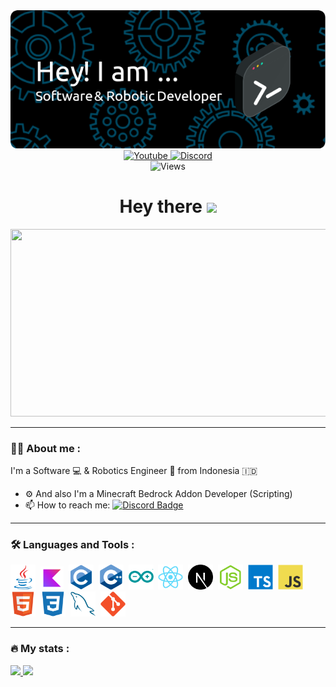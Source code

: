 <!-- Original JustSkyDev README.md -->

<div>
  <div id="container" align="center">
    <div id="header-image">
      <img src="/images/header-image.png" alt="Header" />
    </div>
    <div id="badges">
      <a href="https://youtube.com/@JustSkyDev">
        <img src="https://img.shields.io/badge/YouTube-ff0000?style=for-the-badge&logo=youtube&logoColor=white" alt="Youtube"/>
      </a>
      <a href="https://discord.gg/ffZHPHRBhY">
        <img src="https://img.shields.io/badge/Discord-blue?style=for-the-badge&logo=discord&logoColor=white" alt="Discord"/>
      </a>
    </div>
    <div id="stats-a">
      <img src="https://komarev.com/ghpvc/?username=JustSkyDev&style=flat-square&color=blue" alt="Views"/>
      <h1>
        Hey there
        <img src="https://media.giphy.com/media/hvRJCLFzcasrR4ia7z/giphy.gif" width="30px"/>
      </h1>
      <img src="https://media.giphy.com/media/dWesBcTLavkZuG35MI/giphy.gif" width="600" height="300"/>
    </div>
  </div>
  
  --- 
  
  ### 👨‍💻 About me :
  
  I'm a Software 💻 & Robotics Engineer 🤖 from Indonesia 🇮🇩
  - ⚙️ And also I'm a Minecraft Bedrock Addon Developer (Scripting)
  - 📫 How to reach me: [![Discord Badge](https://img.shields.io/badge/-discord-blue?style=flat&logo=Discord&logoColor=white)](https://discordapp.com/users/625970059503992843)

  ---
  
  ### 🛠️ Languages and Tools :

  <div>
    <img src="https://github.com/devicons/devicon/blob/master/icons/java/java-original.svg" title="Java" alt="Java" width="40" height="40"/>&nbsp;
    <img src="https://github.com/devicons/devicon/blob/master/icons/kotlin/kotlin-original.svg" title="Kotlin" alt="Kotlin" width="37" height="37"/>&nbsp;
    <img src="https://github.com/devicons/devicon/blob/master/icons/c/c-original.svg" title="C" alt="C" width="40" height="40"/>&nbsp;
    <img src="https://github.com/devicons/devicon/blob/master/icons/cplusplus/cplusplus-original.svg" title="CPP" alt="CPP" width="40" height="40"/>&nbsp;
    <img src="https://github.com/devicons/devicon/blob/master/icons/arduino/arduino-original.svg" title="Arduino" alt="Arduino" width="40" height="40"/>&nbsp;
    <img src="https://github.com/devicons/devicon/blob/master/icons/react/react-original.svg" title="React" alt="React" width="40" height="40"/>&nbsp;
    <img src="https://github.com/devicons/devicon/blob/master/icons/nextjs/nextjs-original.svg" title="NextJS" alt="NextJS" width="40" height="40"/>&nbsp;
    <img src="https://github.com/devicons/devicon/blob/master/icons/nodejs/nodejs-original.svg" title="NodeJS" alt="NodeJS" width="40" height="40"/>&nbsp;
    <img src="https://github.com/devicons/devicon/blob/master/icons/typescript/typescript-original.svg" title="TypeScript" alt="TypeScript" width="40" height="40"/>&nbsp;
    <img src="https://github.com/devicons/devicon/blob/master/icons/javascript/javascript-original.svg" title="JavaScript" alt="JavaScript" width="40" height="40"/>&nbsp;
    <img src="https://github.com/devicons/devicon/blob/master/icons/html5/html5-original.svg" title="HTML5" alt="HTML" width="40" height="40"/>&nbsp;
    <img src="https://github.com/devicons/devicon/blob/master/icons/css3/css3-plain.svg"  title="CSS3" alt="CSS" width="40" height="40"/>&nbsp;
    <img src="https://github.com/devicons/devicon/blob/master/icons/mysql/mysql-original.svg" title="MySQL"  alt="MySQL" width="40" height="40"/>&nbsp;
    <img src="https://github.com/devicons/devicon/blob/master/icons/git/git-original.svg" title="Git" alt="Git" width="40" height="40"/>
  </div>
  
  --- 
  
  ### 🔥 My stats : 
  
  <div id="stats-b">
    <a href="https://git.io/streak-stats"> 
      <img src="https://github-readme-streak-stats.herokuapp.com/?user=JustSkyDev&theme=dark&background=000000" />
    </a>
    <a href="https://github.com/anuraghazra/github-readme-stats">
      <img src="https://github-readme-stats.vercel.app/api/top-langs/?username=JustSkyDev&layout=compact&theme=vision-friendly-dark" />
    </a>
  </div>
</div>